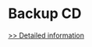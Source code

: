 # Backup CD
[>> Detailed information](https://secure.shareit.com/shareit/product.html?productid=300370744&affiliateid=200057808)